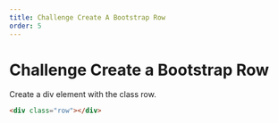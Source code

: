 ```yaml
---
title: Challenge Create A Bootstrap Row
order: 5
---
```

# Challenge Create a Bootstrap Row

Create a div element with the class row.

```html
<div class="row"></div>
```
